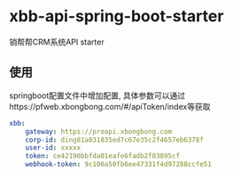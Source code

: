 # xbb-api-spring-boot-starter

销帮帮CRM系统API starter

## 使用
springboot配置文件中增加配置, 具体参数可以通过https://pfweb.xbongbong.com/#/apiToken/index等获取
```yaml
xbb:
    gateway: https://proapi.xbongbong.com
    corp-id: ding81a031835ed7c67e35c2f4657eb6378f
    user-id: xxxxx
    token: ce42190bbfda01eafe6fadb2f83895cf
    webhook-token: 9c106a50fb6ee47331f4d97288ccfe51
```